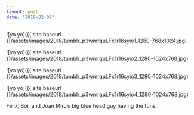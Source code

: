 ```yaml
---
layout: post
date: "2018-02-09"
---
```


![yo yo]({{ site.baseurl }}/assets/images/2018/tumblr_p3wmrquLFx1r16syio1_1280-768x1024.jpg)

![yo yo]({{ site.baseurl }}/assets/images/2018/tumblr_p3wmrquLFx1r16syio2_1280-1024x768.jpg)

![yo yo]({{ site.baseurl }}/assets/images/2018/tumblr_p3wmrquLFx1r16syio3_1280-1024x768.jpg)

![yo yo]({{ site.baseurl }}/assets/images/2018/tumblr_p3wmrquLFx1r16syio4_1280-1024x768.jpg)

Felix, Boi, and Joan Miro’s big blue head guy having the funs.
